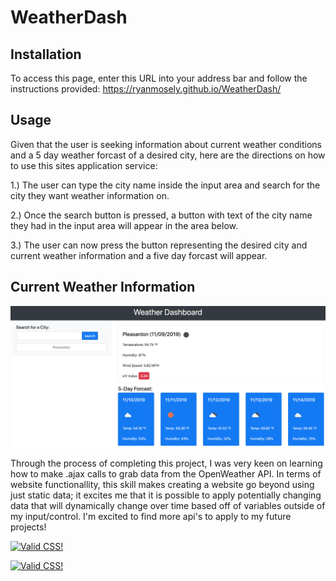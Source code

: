 # WeatherDash

## Installation
To access this page, enter this URL into your address bar and follow the instructions provided:
https://ryanmosely.github.io/WeatherDash/

## Usage

Given that the user is seeking information about current weather conditions and a 5 day weather forcast of a desired city, here are the directions on how to use this sites application service:

1.) The user can type the city name inside the input area and search for the city they want weather information on.

2.) Once the search button is pressed, a button with text of the city name they had in the input area will appear in the area below.

3.) The user can now press the button representing the desired city and current weather information and a five day forcast will appear.

## Current Weather Information

![Weather Dashboard Image](Assets/dash.png)

Through the process of completing this project, I was very keen on learning how to make .ajax calls to grab data from the OpenWeather API. In terms of website functionallity, this skill makes creating a website go beyond using just static data; it excites me that it is possible to apply potentially changing data that will dynamically change over time based off of variables outside of my input/control. I'm excited to find more api's to apply to my future projects!


<p>
    <a href="http://jigsaw.w3.org/css-validator/check/referer">
        <img style="border:0;width:88px;height:31px"
            src="http://jigsaw.w3.org/css-validator/images/vcss"
            alt="Valid CSS!" />
    </a>
</p>

<p>
    <a href="http://jigsaw.w3.org/css-validator/check/referer">
        <img style="border:0;width:88px;height:31px"
            src="https://www.w3.org/Icons/valid-html401"
            alt="Valid CSS!" />
    </a>
</p>
